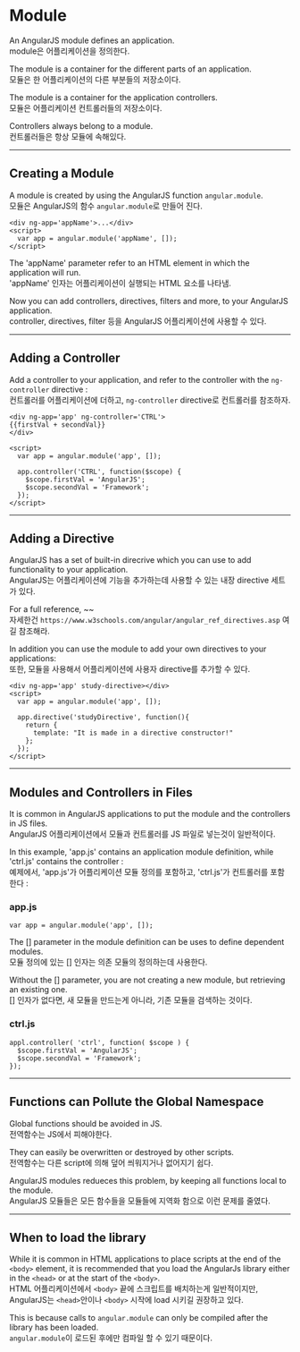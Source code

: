 # Module
An AngularJS module defines an application.  
module은 어플리케이션을 정의한다.  
  
The module is a container for the different parts of an application.  
모듈은 한 어플리케이션의 다른 부분들의 저장소이다.  
  
The module is a container for the application controllers.  
모듈은 어플리케이션 컨트롤러들의 저장소이다.  
  
Controllers always belong to a module.  
컨트롤러들은 항상 모듈에 속해있다.  

---------------------
## Creating a Module
A module is created by using the AngularJS function `angular.module`.  
모듈은 AngularJS의 함수 `angular.module`로 만들어 진다.  
```
<div ng-app='appName'>...</div>
<script>
  var app = angular.module('appName', []);
</script>
```
  
The 'appName' parameter refer to an HTML element in which the application will run.  
'appName' 인자는 어플리케이션이 실행되는 HTML 요소를 나타냄.  
  
Now you can add controllers, directives, filters and more, to your AngularJS application.  
controller, directives, filter 등을 AngularJS 어플리케이션에 사용할 수 있다.  
  
---------------------
## Adding a Controller
Add a controller to your application, and refer to the controller with the `ng-controller` directive :  
컨트롤러를 어플리케이션에 더하고, `ng-controller` directive로 컨트롤러를 참조하자.  
  
```
<div ng-app='app' ng-controller='CTRL'>
{{firstVal + secondVal}}
</div>

<script>
  var app = angular.module('app', []);

  app.controller('CTRL', function($scope) {
    $scope.firstVal = 'AngularJS';
    $scope.secondVal = 'Framework';
  });
</script>
```
  
---------------------
## Adding a Directive
AngularJS has a set of built-in direcrive which you can use to add functionality to your application.  
AngularJS는 어플리케이션에 기능을 추가하는데 사용할 수 있는 내장 directive 세트가 있다.  
  
For a full reference, ~~  
자세한건 `https://www.w3schools.com/angular/angular_ref_directives.asp` 여길 참조해라.  
  
In addition you can use the module to add your own directives to your applications:  
또한, 모듈을 사용해서 어플리케이션에 사용자 directive를 추가할 수 있다.  
  
```
<div ng-app='app' study-directive></div>
<script>
  var app = angular.module('app', []);

  app.directive('studyDirective', function(){
    return {
      template: "It is made in a directive constructor!"
    };
  });
</script>
```
  
---------------------
## Modules and Controllers in Files
It is common in AngularJS applications to put the module and the controllers in JS files.  
AngularJS 어플리케이션에서 모듈과 컨트롤러를 JS 파일로 넣는것이 일반적이다.  
  
In this example, 'app.js' contains an application module definition, while 'ctrl.js' contains the controller :  
예제에서, 'app.js'가 어플리케이션 모듈 정의를 포함하고, 'ctrl.js'가 컨트롤러를 포함한다 :  
  
### app.js
```
var app = angular.module('app', []);
```
The [] parameter in the module definition can be uses to define dependent modules.  
모듈 정의에 있는 [] 인자는 의존 모듈의 정의하는데 사용한다.  
  
Without the [] parameter, you are not creating a new module, but retrieving an existing one.  
[] 인자가 없다면, 새 모듈을 만드는게 아니라, 기존 모듈을 검색하는 것이다.  
  
### ctrl.js
```
appl.controller( 'ctrl', function( $scope ) {
  $scope.firstVal = 'AngularJS';
  $scope.secondVal = 'Framework';
});
```
  
---------------------
## Functions can Pollute the Global Namespace
Global functions should be avoided in JS.  
전역함수는 JS에서 피해야한다.  

They can easily be overwritten or destroyed by other scripts.  
전역함수는 다른 script에 의해 덮어 씌워지거나 없어지기 쉽다.  
  
AngularJS modules redueces this problem, by keeping all functions local to the module.  
AngularJS 모듈들은 모든 함수들을 모듈들에 지역화 함으로 이런 문제를 줄였다.  
  
---------------------
## When to load the library
While it is common in HTML applications to place scripts at the end of the `<body>` element, it is recommended that you load the AngularJs library either in the `<head>` or at the start of the `<body>`.  
HTML 어플리케이션에서 `<body>` 끝에 스크립트를 배치하는게 일반적이지만, AngularJS는 `<head>`안이나 `<body>` 시작에 load 시키길 권장하고 있다.  
  
This is because calls to `angular.module` can only be compiled after the library has been loaded.  
`angular.module`이 로드된 후에만 컴파일 할 수 있기 때문이다.